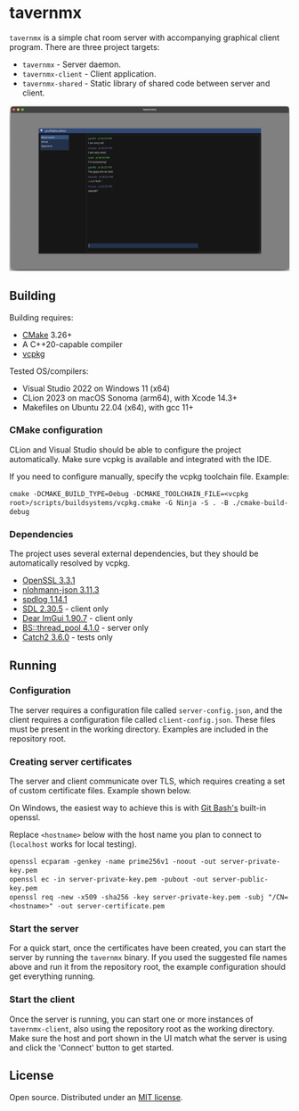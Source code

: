 # tavernmx

`tavernmx` is a simple chat room server with accompanying graphical client program. There are three project targets:

* `tavernmx` - Server daemon.
* `tavernmx-client` - Client application.
* `tavernmx-shared` - Static library of shared code between server and client.

![](example.png)

## Building

Building requires:
* [CMake](https://cmake.org/) 3.26+
* A C++20-capable compiler
* [vcpkg](https://vcpkg.io/en/)

Tested OS/compilers:
* Visual Studio 2022 on Windows 11 (x64)
* CLion 2023 on macOS Sonoma (arm64), with Xcode 14.3+
* Makefiles on Ubuntu 22.04 (x64), with gcc 11+

### CMake configuration

CLion and Visual Studio should be able to configure the project automatically. Make sure vcpkg is available and integrated with the IDE.

If you need to configure manually, specify the vcpkg toolchain file. Example:

```shell
cmake -DCMAKE_BUILD_TYPE=Debug -DCMAKE_TOOLCHAIN_FILE=<vcpkg root>/scripts/buildsystems/vcpkg.cmake -G Ninja -S . -B ./cmake-build-debug
```

### Dependencies

The project uses several external dependencies, but they should be automatically resolved by vcpkg.

* [OpenSSL 3.3.1](https://www.openssl.org/)
* [nlohmann-json 3.11.3](https://json.nlohmann.me/)
* [spdlog 1.14.1](https://github.com/gabime/spdlog)
* [SDL 2.30.5](https://www.libsdl.org/) - client only
* [Dear ImGui 1.90.7](https://github.com/ocornut/imgui) - client only
* [BS::thread_pool 4.1.0](https://github.com/bshoshany/thread-pool) - server only
* [Catch2 3.6.0](https://github.com/catchorg/Catch2) - tests only

## Running

### Configuration

The server requires a configuration file called `server-config.json`, and the client requires a configuration file called `client-config.json`. These files must be present in the working directory. Examples are included in the repository root.

### Creating server certificates

The server and client communicate over TLS, which requires creating a set of custom certificate files. Example shown below.

On Windows, the easiest way to achieve this is with [Git Bash's](https://gitforwindows.org/) built-in openssl.

Replace `<hostname>` below with the host name you plan to connect to (`localhost` works for local testing).

```shell
openssl ecparam -genkey -name prime256v1 -noout -out server-private-key.pem
openssl ec -in server-private-key.pem -pubout -out server-public-key.pem
openssl req -new -x509 -sha256 -key server-private-key.pem -subj "/CN=<hostname>" -out server-certificate.pem
```

### Start the server

For a quick start, once the certificates have been created, you can start the server by running the `tavernmx` binary. If you used the suggested file names above and run it from the repository root, the example configuration should get everything running.

### Start the client

Once the server is running, you can start one or more instances of `tavernmx-client`, also using the repository root as the working directory. Make sure the host and port shown in the UI match what the server is using and click the 'Connect' button to get started.

## License

Open source. Distributed under an [MIT license](LICENSE.md).
